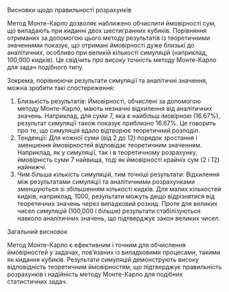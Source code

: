 Висновки щодо правильності розрахунків

Метод Монте-Карло дозволяє наближено обчислити ймовірності сум, що випадають при киданні двох шестигранних кубиків. Порівняння отриманих за допомогою цього методу результатів із теоретичними значеннями показує, що отримані ймовірності дуже близькі до аналітичних, особливо при великій кількості симуляцій (наприклад, 100,000 кидків). Це свідчить про високу точність методу Монте-Карло для задач подібного типу.

Зокрема, порівнюючи результати симуляції та аналітичні значення, можна зробити такі спостереження:

1.	Близькість результатів: Ймовірності, обчислені за допомогою методу Монте-Карло, мають незначні відхилення від аналітичних значень. Наприклад, для суми 7, яка є найбільш імовірною (16.67%), результат симуляції також показує приблизно 16.67%. Це говорить про те, що симуляція вдало відтворює теоретичний розподіл.
2.	Тенденції: Для кожної суми (від 2 до 12) порядок зростання і зменшення ймовірностей відповідає теоретичним значенням. Наприклад, як у симуляції, так і в теоретичному розрахунку, ймовірність суми 7 найвища, тоді як ймовірності крайніх сум (2 і 12) найнижчі.
3.	Чим більша кількість симуляцій, тим точніші результати: Відхилення між результатами симуляції та аналітичними розрахунками зменшуються зі збільшенням кількості кидків. Для малих кількостей кидків, наприклад, 1000, результати можуть дещо відрізнятися від теоретичних значень через випадковий розкид. Проте для великих чисел симуляцій (100,000 і більше) результати стабілізуються навколо аналітичних значень, що підтверджує закон великих чисел.

Загальний висновок

Метод Монте-Карло є ефективним і точним для обчислення ймовірностей у задачах, пов’язаних із випадковими процесами, такими як кидання кубиків. Результати симуляцій демонструють високу відповідність теоретичним ймовірностям, що підтверджує правильність розрахунків і надійність методу Монте-Карло для подібних статистичних задач.